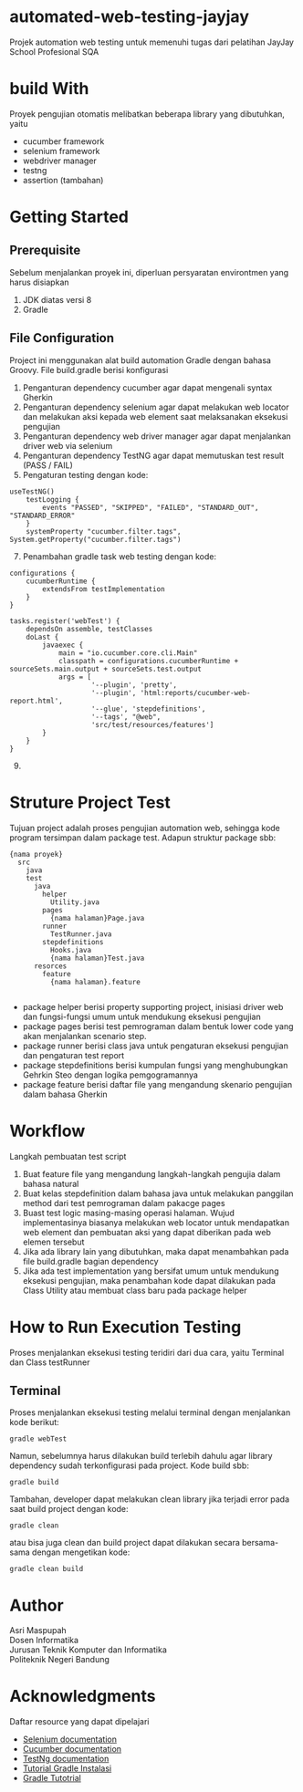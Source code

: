# automated-web-testing-jayjay
Projek automation web testing untuk memenuhi tugas dari pelatihan JayJay School Profesional SQA

# build With
Proyek pengujian otomatis melibatkan beberapa library yang dibutuhkan, yaitu
- cucumber framework
- selenium framework
- webdriver manager
- testng
- assertion (tambahan)

# Getting Started

## Prerequisite
Sebelum menjalankan proyek ini, diperluan persyaratan environtmen yang harus disiapkan
1. JDK diatas versi 8
2. Gradle 

## File Configuration
Project ini menggunakan alat build automation Gradle dengan bahasa Groovy. File build.gradle berisi konfigurasi
1. Penganturan dependency cucumber agar dapat mengenali syntax Gherkin
2. Penganturan dependency selenium agar dapat melakukan web locator dan melakukan aksi kepada web element saat melaksanakan eksekusi pengujian
3. Penganturan dependency web driver manager agar dapat menjalankan driver web via selenium
4. Penganturan dependency TestNG agar dapat memutuskan test result (PASS / FAIL)
5. Pengaturan testing dengan kode:
```
useTestNG()
    testLogging {
        events "PASSED", "SKIPPED", "FAILED", "STANDARD_OUT", "STANDARD_ERROR"
    }
    systemProperty "cucumber.filter.tags", System.getProperty("cucumber.filter.tags")
```
7. Penambahan gradle task web testing dengan kode:
```
configurations {
    cucumberRuntime {
        extendsFrom testImplementation
    }
}

tasks.register('webTest') {
    dependsOn assemble, testClasses
    doLast {
        javaexec {
            main = "io.cucumber.core.cli.Main"
            classpath = configurations.cucumberRuntime + sourceSets.main.output + sourceSets.test.output
            args = [
                    '--plugin', 'pretty',
                    '--plugin', 'html:reports/cucumber-web-report.html',
                    '--glue', 'stepdefinitions',
                    '--tags', "@web",
                    'src/test/resources/features']
        }
    }
}
```   
9. 

# Struture Project Test
Tujuan project adalah proses pengujian automation web, sehingga kode program tersimpan dalam package test. Adapun struktur package sbb:
```
{nama proyek}
  src
    java
    test
      java
        helper
          Utility.java
        pages
          {nama halaman}Page.java
        runner
          TestRunner.java
        stepdefinitions
          Hooks.java
          {nama halaman}Test.java
      resorces
        feature
          {nama halaman}.feature
    
```
- package helper berisi property supporting project, inisiasi driver web dan fungsi-fungsi umum untuk mendukung eksekusi pengujian
- package pages berisi test pemrograman dalam bentuk lower code yang akan menjalankan scenario step. 
- package runner berisi class java untuk pengaturan eksekusi pengujian dan pengaturan test report
- package stepdefinitions berisi kumpulan fungsi yang menghubungkan Gehrkin Steo dengan logika pemgogramannya
- package feature berisi daftar file yang mengandung skenario pengujian dalam bahasa Gherkin
  
# Workflow
Langkah pembuatan test script
1. Buat feature file yang mengandung langkah-langkah pengujia dalam bahasa natural
2. Buat kelas stepdefinition dalam bahasa java untuk melakukan panggilan method dari test pemrograman dalam pakacge pages
3. Buast test logic masing-masing operasi halaman. Wujud implementasinya biasanya melakukan web locator untuk mendapatkan web element dan pembuatan aksi yang dapat diberikan pada web elemen tersebut
4. Jika ada library lain yang dibutuhkan, maka dapat menambahkan pada file build.gradle bagian dependency
5. Jika ada test implementation yang bersifat umum untuk mendukung eksekusi pengujian, maka penambahan kode dapat dilakukan pada Class Utility atau membuat class baru pada package helper 

# How to Run Execution Testing
Proses menjalankan eksekusi testing teridiri dari dua cara, yaitu Terminal dan Class testRunner

## Terminal
Proses menjalankan eksekusi testing melalui terminal dengan menjalankan kode berikut:
```
gradle webTest
```
Namun, sebelumnya harus dilakukan build terlebih dahulu agar library dependency sudah terkonfigurasi pada project. Kode build sbb:
```
gradle build
```
Tambahan, developer dapat melakukan clean library jika terjadi error pada saat build project dengan kode:
```
gradle clean
```
atau bisa juga clean dan build project dapat dilakukan secara bersama-sama dengan mengetikan kode:
```
gradle clean build
```

# Author
Asri Maspupah</br>
Dosen Informatika</br>
Jurusan Teknik Komputer dan Informatika</br>
Politeknik Negeri Bandung</br>

# Acknowledgments
Daftar resource yang dapat dipelajari
- <a href="https://www.selenium.dev/documentation/">Selenium documentation</a>
- <a href="https://cucumber.io/docs/cucumber/">Cucumber documentation</a>
- <a href="https://www.javadoc.io/doc/org.testng/testng/6.8.17/org/testng/Assert.html">TestNg documentation</a>
- <a href="https://gradle.org/install/">Tutorial Gradle Instalasi</a>
- <a href="https://www.youtube.com/playlist?list=PL-CtdCApEFH8yGJzfU_gners0ybO4MlrV">Gradle Tutotrial</a>


